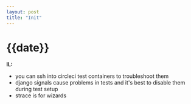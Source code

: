 ```yaml
---
layout: post
title: "Init"
---
```


# {{date}}

__IL:__

- you can ssh into circleci test containers to troubleshoot them
- django signals cause problems in tests and it's best to disable them during test setup
- strace is for wizards
